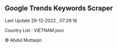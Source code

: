 

## Google Trends Keywords Scraper 
 
Last Update 29-12-2022 , 07:29:16

Country List :
VIETNAM.json



© Abdul Muttaqin 
